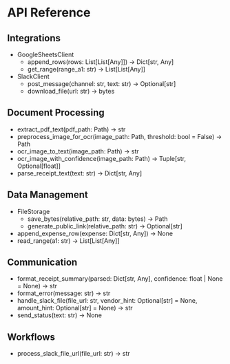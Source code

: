 # API Reference

## Integrations
- GoogleSheetsClient
  - append_rows(rows: List[List[Any]]) -> Dict[str, Any]
  - get_range(range_a1: str) -> List[List[Any]]
- SlackClient
  - post_message(channel: str, text: str) -> Optional[str]
  - download_file(url: str) -> bytes

## Document Processing
- extract_pdf_text(pdf_path: Path) -> str
- preprocess_image_for_ocr(image_path: Path, threshold: bool = False) -> Path
- ocr_image_to_text(image_path: Path) -> str
- ocr_image_with_confidence(image_path: Path) -> Tuple[str, Optional[float]]
- parse_receipt_text(text: str) -> Dict[str, Any]

## Data Management
- FileStorage
  - save_bytes(relative_path: str, data: bytes) -> Path
  - generate_public_link(relative_path: str) -> Optional[str]
- append_expense_row(expense: Dict[str, Any]) -> None
- read_range(a1: str) -> List[List[Any]]

## Communication
- format_receipt_summary(parsed: Dict[str, Any], confidence: float | None = None) -> str
- format_error(message: str) -> str
- handle_slack_file(file_url: str, vendor_hint: Optional[str] = None, amount_hint: Optional[str] = None) -> str
- send_status(text: str) -> None

## Workflows
- process_slack_file_url(file_url: str) -> str
